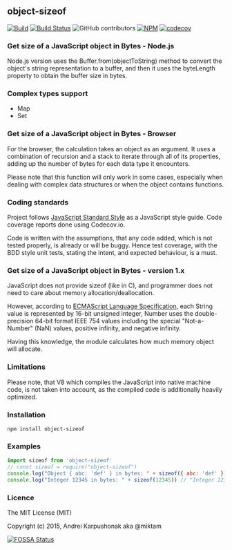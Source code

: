 ## object-sizeof

[![Build](https://img.shields.io/npm/v/object-sizeof)](https://img.shields.io/npm/v/object-sizeof) [![Build Status](https://travis-ci.org/miktam/sizeof.svg?branch=master)](https://travis-ci.org/miktam/sizeof) ![GitHub contributors](https://img.shields.io/github/contributors/miktam/sizeof) [![NPM](https://img.shields.io/npm/dy/object-sizeof)](https://img.shields.io/npm/dy/object-sizeof) [![codecov](https://codecov.io/gh/miktam/sizeof/branch/master/graph/badge.svg?token=qPHxmWpC1K)](https://codecov.io/gh/miktam/sizeof)

### Get size of a JavaScript object in Bytes - Node.js

Node.js version uses the Buffer.from(objectToString) method to convert the object's string representation to a buffer, and then it uses the byteLength property to obtain the buffer size in bytes.

### Complex types support

- Map
- Set

### Get size of a JavaScript object in Bytes - Browser

For the browser, the calculation takes an object as an argument. It uses a combination of recursion and a stack to iterate through all of its properties, adding up the number of bytes for each data type it encounters.

Please note that this function will only work in some cases, especially when dealing with complex data structures or when the object contains functions.

### Coding standards

Project follows [JavaScript Standard Style](https://standardjs.com/) as a JavaScript style guide.
Code coverage reports done using Codecov.io.

Code is written with the assumptions, that any code added, which is not tested properly, is already or will be buggy.
Hence test coverage, with the BDD style unit tests, stating the intent, and expected behaviour, is a must.

### Get size of a JavaScript object in Bytes - version 1.x

JavaScript does not provide sizeof (like in C), and programmer does not need to care about memory allocation/deallocation.

However, according to [ECMAScript Language Specification](http://www.ecma-international.org/ecma-262/5.1/), each String value is represented by 16-bit unsigned integer, Number uses the double-precision 64-bit format IEEE 754 values including the special "Not-a-Number" (NaN) values, positive infinity, and negative infinity.

Having this knowledge, the module calculates how much memory object will allocate.

### Limitations

Please note, that V8 which compiles the JavaScript into native machine code, is not taken into account, as the compiled code is additionally heavily optimized.

### Installation

`npm install object-sizeof`

### Examples

```javascript
import sizeof from 'object-sizeof'
// const sizeof = require("object-sizeof")
console.log("Object { abc: 'def' } in bytes: " + sizeof({ abc: 'def' })) // "Object { abc: 'def' } in bytes: 13"
console.log("Integer 12345 in bytes: " + sizeof(12345)) // "Integer 12345 in bytes: 8"
```

### Licence

The MIT License (MIT)

Copyright (c) 2015, Andrei Karpushonak aka @miktam

[![FOSSA Status](https://app.fossa.io/api/projects/git%2Bgithub.com%2Fmiktam%2Fsizeof.svg?type=shield)](https://app.fossa.io/projects/git%2Bgithub.com%2Fmiktam%2Fsizeof?ref=badge_shield)
